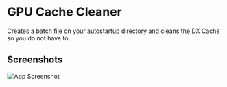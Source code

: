 
# GPU Cache Cleaner

Creates a batch file on your autostartup directory and cleans the DX Cache so you do not have to.



## Screenshots

![App Screenshot](https://imgur.com/a/tJ4tlue)

